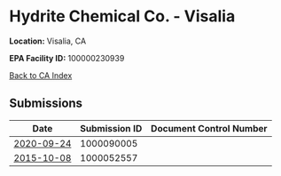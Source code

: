 # Hydrite Chemical Co. - Visalia

**Location:** Visalia, CA

**EPA Facility ID:** 100000230939

[Back to CA Index](../../index.md)

## Submissions

| Date | Submission ID | Document Control Number |
|------|--------------|-------------------------|
| [2020-09-24](submissions/1000090005.md) | 1000090005 |  |
| [2015-10-08](submissions/1000052557.md) | 1000052557 |  |
